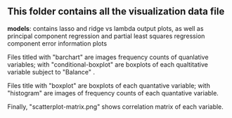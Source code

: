 ## This folder contains all the visualization data file
 
 **models**: contains lasso and ridge vs lambda output plots, as well as principal component regression and partial least squares regression component error information plots
 
 Files titled with "barchart" are images frequency counts of quanlative variables; with "conditional-boxplot" are boxplots of each 
 qualtitative variable subject to "Balance" .
 
 Files title with "boxplot" are boxplots of each quantative variable; with "histogram" are images of frequency counts of each 
 quantative variable.
 
 Finally, "scatterplot-matrix.png" shows correlation matrix of each variable.
